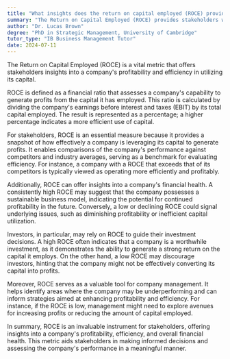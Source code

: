 ```yaml
---
title: "What insights does the return on capital employed (ROCE) provide to stakeholders?"
summary: "The Return on Capital Employed (ROCE) provides stakeholders with insights into a company's profitability and efficiency in using its capital."
author: "Dr. Lucas Brown"
degree: "PhD in Strategic Management, University of Cambridge"
tutor_type: "IB Business Management Tutor"
date: 2024-07-11
---
```


The Return on Capital Employed (ROCE) is a vital metric that offers stakeholders insights into a company's profitability and efficiency in utilizing its capital.

ROCE is defined as a financial ratio that assesses a company's capability to generate profits from the capital it has employed. This ratio is calculated by dividing the company's earnings before interest and taxes (EBIT) by its total capital employed. The result is represented as a percentage; a higher percentage indicates a more efficient use of capital.

For stakeholders, ROCE is an essential measure because it provides a snapshot of how effectively a company is leveraging its capital to generate profits. It enables comparisons of the company's performance against competitors and industry averages, serving as a benchmark for evaluating efficiency. For instance, a company with a ROCE that exceeds that of its competitors is typically viewed as operating more efficiently and profitably.

Additionally, ROCE can offer insights into a company's financial health. A consistently high ROCE may suggest that the company possesses a sustainable business model, indicating the potential for continued profitability in the future. Conversely, a low or declining ROCE could signal underlying issues, such as diminishing profitability or inefficient capital utilization.

Investors, in particular, may rely on ROCE to guide their investment decisions. A high ROCE often indicates that a company is a worthwhile investment, as it demonstrates the ability to generate a strong return on the capital it employs. On the other hand, a low ROCE may discourage investors, hinting that the company might not be effectively converting its capital into profits.

Moreover, ROCE serves as a valuable tool for company management. It helps identify areas where the company may be underperforming and can inform strategies aimed at enhancing profitability and efficiency. For instance, if the ROCE is low, management might need to explore avenues for increasing profits or reducing the amount of capital employed.

In summary, ROCE is an invaluable instrument for stakeholders, offering insights into a company's profitability, efficiency, and overall financial health. This metric aids stakeholders in making informed decisions and assessing the company's performance in a meaningful manner.
    